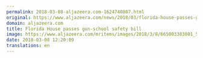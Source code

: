 ```yaml
---
permalink: 2018-03-08-aljazeera.com-1624740807.html
original: https://www.aljazeera.com/news/2018/03/florida-house-passes-gun-school-safety-bill-180308113318730.html
domain: aljazeera.com
title: Florida House passes gun-school safety bill
image: https://www.aljazeera.com/mritems/images/2018/3/8/665003303001_5747467706001_5747435708001-th.jpg
date: 2018-03-08 12:20:09
translations: en
---
```


